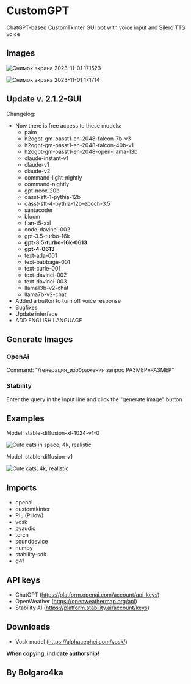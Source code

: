 # CustomGPT
ChatGPT-based CustomTkinter GUI bot with voice input and Silero TTS voice

## Images
![Снимок экрана 2023-11-01 171523](https://github.com/bolgaro4ka/CustomGPT/assets/123888141/f738850f-ab82-4dfe-9e1b-8fc28f247adf)

![Снимок экрана 2023-11-01 171714](https://github.com/bolgaro4ka/CustomGPT/assets/123888141/19095d91-1fc9-4452-83b1-66a3c2dd2721)

## Update v. 2.1.2-GUI
Changelog:
 - Now there is free access to these models:
    - palm
    - h2ogpt-gm-oasst1-en-2048-falcon-7b-v3
    - h2ogpt-gm-oasst1-en-2048-falcon-40b-v1
    - h2ogpt-gm-oasst1-en-2048-open-llama-13b
    - claude-instant-v1
    - claude-v1
    - claude-v2
    - command-light-nightly
    - command-nightly
    - gpt-neox-20b
    - oasst-sft-1-pythia-12b
    - oasst-sft-4-pythia-12b-epoch-3.5
    - santacoder
    - bloom
    - flan-t5-xxl
    - code-davinci-002
    - gpt-3.5-turbo-16k
    - **gpt-3.5-turbo-16k-0613**
    - **gpt-4-0613**
    - text-ada-001
    - text-babbage-001
    - text-curie-001
    - text-davinci-002
    - text-davinci-003
    - llama13b-v2-chat
    - llama7b-v2-chat
 - Added a button to turn off voice response
 - Bugfixes
 - Update interface
 - ADD ENGLISH LANGUAGE

## Generate Images
### OpenAi
Command: "/генерация_изображения запрос РАЗМЕРхРАЗМЕР"

### Stability
Enter the query in the input line and click the "generate image" button

## Examples
Model: stable-diffusion-xl-1024-v1-0

![Cute cats in space, 4k, realistic](https://github.com/bolgaro4ka/CustomGPT/assets/123888141/10964603-239f-4815-b990-c4bfa595b248)

Model: stable-diffusion-v1

![Cute cats, 4k, realistic](https://github.com/bolgaro4ka/CustomGPT/assets/123888141/af250e35-8edd-4708-a10f-f87209c64503)

## Imports
 - openai
 - customtkinter
 - PIL (Pillow)
 - vosk
 - pyaudio
 - torch
 - sounddevice
 - numpy
 - stability-sdk
 - g4f

## API keys
 - ChatGPT (https://platform.openai.com/account/api-keys)
 - OpenWeather (https://openweathermap.org/api)
 - Stability AI (https://platform.stability.ai/account/keys)

## Downloads
 - Vosk model (https://alphacephei.com/vosk/)

**When copying, indicate authorship!**

## By Bolgaro4ka
